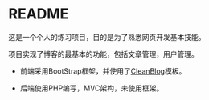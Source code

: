 # README

这是一个个人的练习项目，目的是为了熟悉网页开发基本技能。

项目实现了博客的最基本的功能，包括文章管理，用户管理。

+ 前端采用BootStrap框架，并使用了[CleanBlog](http://startbootstrap.com/template-overviews/clean-blog/)模板。

+ 后端使用PHP编写，MVC架构，未使用框架。